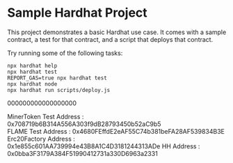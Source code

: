 # Sample Hardhat Project

This project demonstrates a basic Hardhat use case. It comes with a sample contract, a test for that contract, and a script that deploys that contract.

Try running some of the following tasks:

```shell
npx hardhat help
npx hardhat test
REPORT_GAS=true npx hardhat test
npx hardhat node
npx hardhat run scripts/deploy.js
```

000000000000000000

MinerToken Test Address : 0x708719b6B314A556A303f9dB28793450b52aC9b5  
FLAME Test Address : 0x4680FEffdE2eAF55C74b381beFA28AF539834B3E  
Erc20Factory Address : 0x1e855c601AA739994e43B8A1C4D3181244313ADe
HH Address : 0x0bba3F3179A384F51990412731a330D6963a2331